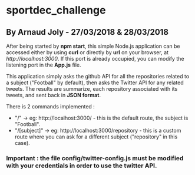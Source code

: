 # sportdec_challenge

## By Arnaud Joly - 27/03/2018 & 28/03/2018

After being started by **npm start**, this simple Node.js application can be accessed either by using **curl** or directly by **url** on your browser, at *http://localhost:3000*. If this port is already occupied, you can modify the listening port in the **App.js** file. 

This application simply asks the github API for all the repositories related to a subject ("Football" by default), then asks the Twitter API for any related tweets. The results are summarize, each repository associated with its tweets, and sent back in **JSON format**.

There is 2 commands implemented : 
* "/" -> eg: http://localhost:3000/ - this is the default route, the subject is "Football".
* "/[subject]" -> eg: http://localhost:3000/repository - this is a custom route where you can ask for a different subject ("repository" in this case).

### Important : the file config/twitter-config.js must be modified with your credentials in order to use the twitter API.
